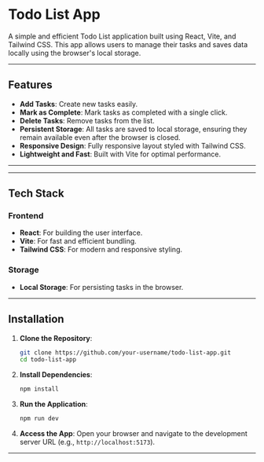 # Todo List App

A simple and efficient Todo List application built using React, Vite, and Tailwind CSS. This app allows users to manage their tasks and saves data locally using the browser's local storage.

---

## Features

- **Add Tasks**: Create new tasks easily.
- **Mark as Complete**: Mark tasks as completed with a single click.
- **Delete Tasks**: Remove tasks from the list.
- **Persistent Storage**: All tasks are saved to local storage, ensuring they remain available even after the browser is closed.
- **Responsive Design**: Fully responsive layout styled with Tailwind CSS.
- **Lightweight and Fast**: Built with Vite for optimal performance.

---
---

## Tech Stack

### Frontend
- **React**: For building the user interface.
- **Vite**: For fast and efficient bundling.
- **Tailwind CSS**: For modern and responsive styling.

### Storage
- **Local Storage**: For persisting tasks in the browser.

---

## Installation

1. **Clone the Repository**:
   ```bash
   git clone https://github.com/your-username/todo-list-app.git
   cd todo-list-app
   ```

2. **Install Dependencies**:
   ```bash
   npm install
   ```

3. **Run the Application**:
   ```bash
   npm run dev
   ```

4. **Access the App**:
   Open your browser and navigate to the development server URL (e.g., `http://localhost:5173`).

---
